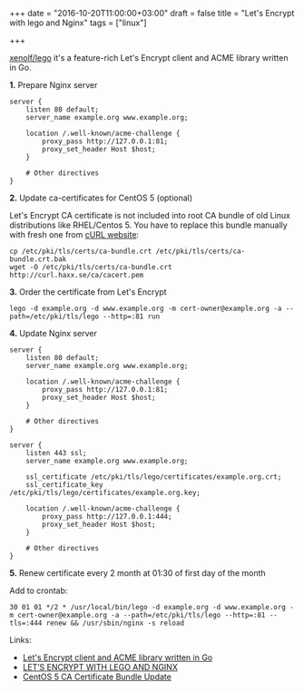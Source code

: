 +++
date = "2016-10-20T11:00:00+03:00"
draft = false
title = "Let's Encrypt with lego and Nginx"
tags = ["linux"]

+++

[xenolf/lego](https://github.com/xenolf/lego) it's a feature-rich Let's Encrypt client and ACME library written in Go.

**1.** Prepare Nginx server

```
server {
    listen 80 default;
    server_name example.org www.example.org;

    location /.well-known/acme-challenge {
        proxy_pass http://127.0.0.1:81;
        proxy_set_header Host $host;
    }

    # Other directives
}
```

**2.** Update ca-certificates for CentOS 5 (optional)

Let's Encrypt CA certificate is not included into root CA bundle of old Linux distributions like RHEL/Centos 5. You have to replace this bundle manually with fresh one from [cURL website](http://curl.haxx.se/):
  
```
cp /etc/pki/tls/certs/ca-bundle.crt /etc/pki/tls/certs/ca-bundle.crt.bak
wget -O /etc/pki/tls/certs/ca-bundle.crt http://curl.haxx.se/ca/cacert.pem
```

**3.** Order the certificate from Let's Encrypt

```
lego -d example.org -d www.example.org -m cert-owner@example.org -a --path=/etc/pki/tls/lego --http=:81 run
```

**4.** Update Nginx server

```
server {
    listen 80 default;
    server_name example.org www.example.org;

    location /.well-known/acme-challenge {
        proxy_pass http://127.0.0.1:81;
        proxy_set_header Host $host;
    }

    # Other directives
}

server {
    listen 443 ssl;
    server_name example.org www.example.org;

    ssl_certificate /etc/pki/tls/lego/certificates/example.org.crt;
    ssl_certificate_key /etc/pki/tls/lego/certificates/example.org.key;

    location /.well-known/acme-challenge {
        proxy_pass http://127.0.0.1:444;
        proxy_set_header Host $host;
    }

    # Other directives
}

```

**5.** Renew certificate every 2 month at 01:30 of first day of the month

Add to crontab:

```
30 01 01 */2 * /usr/local/bin/lego -d example.org -d www.example.org -m cert-owner@example.org -a --path=/etc/pki/tls/lego --http=:81 --tls=:444 renew && /usr/sbin/nginx -s reload
```

Links:

* [Let's Encrypt client and ACME library written in Go](https://github.com/xenolf/lego)
* [LET’S ENCRYPT WITH LEGO AND NGINX](https://code.kuederle.com/letsencrypt/)
* [CentOS 5 CA Certificate Bundle Update](https://raymii.org/s/snippets/CentOS_5_CA_Certificate_Bundle_Update.html)
